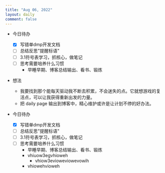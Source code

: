 ```yaml
---
title: "Aug 06, 2022"
layout: daily
comment: false
---
```


- 今日待办
  - [X] 写错单dmp开发文档
  - [ ] 总结反思"提醒标语"
  - [ ] 3.1符号表学习，抓核心，做笔记
  - [ ] 思考需要培养什么习惯
    - 早睡早期、博客总结输出、看书、锻炼

- 想法
  - 我要找到那个能每天驱动我不断去积累，不会迷失的点。它就想游戏的复活点，可以让我获得重新出发的力量。
  - 把 daily page 输出到博客中，精心维护或许是让计划不停的好办法。

- 今日待办
  - [X] 写错单dmp开发文档
  - [ ] 总结反思"提醒标语"
  - [ ] 3.1符号表学习，抓核心，做笔记
  - [ ] 思考需要培养什么习惯
    - 早睡早期、博客总结输出、看书、锻炼
    - vhiuow3egvhioweh
      - vhiow3evioweviowevowih 
    - vhiowehvioweh

